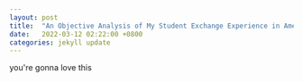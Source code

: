 ```yaml
---
layout: post
title:  "An Objective Analysis of My Student Exchange Experience in America"
date:   2022-03-12 02:22:00 +0800
categories: jekyll update
---
```

you're gonna love this